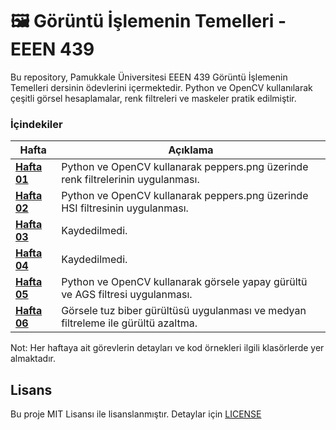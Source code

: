 # 🖼 Görüntü İşlemenin Temelleri - EEEN 439

Bu repository, Pamukkale Üniversitesi EEEN 439 Görüntü İşlemenin Temelleri dersinin ödevlerini içermektedir. Python ve OpenCV kullanılarak çeşitli görsel hesaplamalar, renk filtreleri ve maskeler pratik edilmiştir.

<h3>İçindekiler</h3>

| Hafta                         | Açıklama                                                                          |
| ----------------------------- | --------------------------------------------------------------------------------- |
| **[Hafta 01](assignment-01)** | Python ve OpenCV kullanarak peppers.png üzerinde renk filtrelerinin uygulanması.  |
| **[Hafta 02](assignment-02)** | Python ve OpenCV kullanarak peppers.png üzerinde HSI filtresinin uygulanması.     |
| **[Hafta 03](.)**             | Kaydedilmedi.                                                                     |
| **[Hafta 04](.)**             | Kaydedilmedi.                                                                     |
| **[Hafta 05](assignment-05)** | Python ve OpenCV kullanarak görsele yapay gürültü ve AGS filtresi uygulanması.    |
| **[Hafta 06](assignment-06)** | Görsele tuz biber gürültüsü uygulanması ve medyan filtreleme ile gürültü azaltma. |

Not: Her haftaya ait görevlerin detayları ve kod örnekleri ilgili klasörlerde yer almaktadır.

## Lisans

Bu proje MIT Lisansı ile lisanslanmıştır. Detaylar için [LICENSE](LICENSE)
